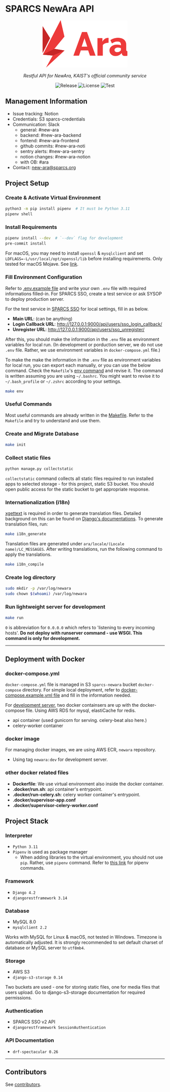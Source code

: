 # SPARCS NewAra API

<p align="center">
  <a href="https://newara.sparcs.org">
    <img src="res/logo.svg" alt="Logo" height="150">
  </a>
</p>
<p align="center">
  <em>Restful API for NewAra, KAIST's official community service</em>
</p>
<p align="center">
  <img
    src="https://img.shields.io/github/v/release/sparcs-kaist/new-ara-api?display_name=tag&color=blue"
    alt="Release"
  >
  <img
    src="https://img.shields.io/github/license/sparcs-kaist/new-ara-api?color=black"
    alt="License"
  >
  <img
    src="https://github.com/sparcs-kaist/new-ara-api/actions/workflows/github-actions.yml/badge.svg"
    alt="Test"
  >
</p>

## Management Information

- Issue tracking: Notion
- Credentials: S3 sparcs-credentials
- Communication: Slack
  - general: #new-ara
  - backend: #new-ara-backend
  - fontend: #new-ara-frontend
  - github commits: #new-ara-noti
  - sentry alerts: #new-ara-sentry
  - notion changes: #new-ara-notion
  - with OB: #ara
- Contact: <new-ara@sparcs.org>

## Project Setup

### Create & Activate Virtual Environment

```bash
python3 -m pip install pipenv  # It must be Python 3.11
pipenv shell
```

### Install Requirements

```bash
pipenv install --dev  # `--dev` flag for development
pre-commit install
```

For macOS, you may need to install `openssl` & `mysqlclient` and set
`LDFLAGS=-L/usr/local/opt/openssl/lib` before installing requirements. Only
tested for macOS Mojave. See [link](https://stackoverflow.com/questions/50940302/installing-mysql-python-causes-command-clang-failed-with-exit-status-1-on-mac).

### Fill Environment Configuration

Refer to [.env.example file](https://github.com/sparcs-kaist/new-ara-api/blob/master/.env.example)
and write your own `.env` file with required informations filled-in. For SPARCS
SSO, create a test service or ask SYSOP to deploy production server.

For the test service in [SPARCS SSO](https://sparcssso.kaist.ac.kr/) for local
settings, fill in as below.

- **Main URL**: (can be anything)
- **Login Callback URL**: <http://127.0.0.1:9000/api/users/sso_login_callback/>
- **Unregister URL**: <http://127.0.0.1:9000/api/users/sso_unregister/>

After this, you should make the information in the `.env` file as environment
variables for local run. (In development or porduction server, we do not use
`.env` file. Rather, we use environment variables in `docker-compose.yml` file.)

To make the make the information in the `.env` file as environment variables for
local run, you can export each manually, or you can use the below command. Check
the `Makefile`'s [env command](https://github.com/sparcs-kaist/new-ara-api/blob/master/Makefile#L32)
and revise it. The command is written assuming you are using `~/.bashrc`. You
might want to revise it to `~/.bash_profile` or `~/.zshrc` according to your
settings.

```bash
make env
```

### Useful Commands

Most useful commands are already written in the [Makefile](https://github.com/sparcs-kaist/new-ara-api/blob/master/Makefile).
Refer to the `Makefile` and try to understand and use them.

### Create and Migrate Database

```bash
make init
```

### Collect static files

```bash
python manage.py collectstatic
```

`collectstatic` command collects all static files required to run installed apps
to selected storage - for this project, static S3 bucket. You should open public
access for the static bucket to get appropriate response.

### Internationalization (i18n)

[xgettext](https://man7.org/linux/man-pages/man1/xgettext.1.html) is required in
order to generate translation files. Detailed background on this can be found on
[Django's documentations](https://docs.djangoproject.com/en/3.1/topics/i18n/translation/).
To generate translation files, run:

```bash
make i18n_generate
```

Translation files are generated under `ara/locale/(Locale name)/LC_MESSAGES`.
After writing translations, run the following command to apply the translations.

```bash
make i18n_compile
```

### Create log directory

```bash
sudo mkdir -p /var/log/newara
sudo chown $(whoami) /var/log/newara
```

### Run lightweight server for development

```bash
make run
```

`0` is abbreviation for `0.0.0.0` which refers to 'listening to every incoming hosts'.
**Do not deploy with runserver command - use WSGI. This command is only for development.**

---

## Deployment with Docker

### docker-compose.yml

`docker-compose.yml` file is managed in S3 `sparcs-newara` bucket `docker-compose`
directory. For simple local deployment, refer to [docker-compose.example.yml file](https://github.com/sparcs-kaist/new-ara-api/blob/master/docker-compose.example.yml)
and fill in the information needed.

For [development server](https://newara.dev.sparcs.org/), two docker containsers
are up with the docker-compose file. Using AWS RDS for mysql, elastiCache for redis.

- api container (used gunicorn for serving. celery-beat also here.)
- celery-worker container

### docker image

For managing docker images, we are using AWS ECR, `newara` repository.

- Using tag `newara:dev` for development server.

### other docker related files

- **Dockerfile**: We use virtual environment also inside the docker container.
- **.docker/run.sh**: api container's entrypoint.
- **.docker/run-celery.sh**: celery worker container's entrypoint.
- **.docker/supervisor-app.conf**
- **.docker/supervisor-celery-worker.conf**

## Project Stack

### Interpreter

- `Python 3.11`
- `Pipenv` is used as package manager
  - When adding libraries to the virtual environment, you should not use `pip`.
    Rather, use `pipenv` command. Refer to [this link](https://pipenv.pypa.io/en/latest/commands/)
    for pipenv commands.

### Framework

- `Django 4.2`
- `djangorestframework 3.14`

### Database

- MySQL 8.0
- `mysqlclient 2.2`

Works with MySQL for Linux & macOS, not tested in Windows. Timezone is
automatically adjusted. It is strongly recommended to set default charset of
database or MySQL server to `utf8mb4`.

### Storage

- AWS S3
- `django-s3-storage 0.14`

Two buckets are used - one for storing static files, one for media files that
users upload. Go to django-s3-storage documentation for required permissions.

### Authentication

- SPARCS SSO v2 API
- `djangorestframework SessionAuthentication`

### API Documentation

- `drf-spectacular 0.26`

---

## Contributors

See [contributors](https://github.com/sparcs-kaist/new-ara-api/graphs/contributors).
